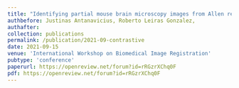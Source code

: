 ```yaml
---
title: "Identifying partial mouse brain microscopy images from Allen reference atlas using a contrastively learned semantic space"
authbefore: Justinas Antanavicius, Roberto Leiras Gonzalez,
authafter: 
collection: publications
permalink: /publication/2021-09-contrastive
date: 2021-09-15
venue: 'International Workshop on Biomedical Image Registration'
pubtype: 'conference'
paperurl: https://openreview.net/forum?id=rRGzrXChq0F
pdf: https://openreview.net/forum?id=rRGzrXChq0F
---
```

